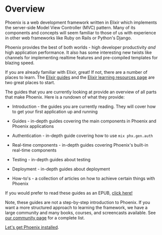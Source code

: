 # Overview

Phoenix is a web development framework written in Elixir which implements the server-side Model View Controller (MVC) pattern.
Many of its components and concepts will seem familiar to those of us with experience in other web frameworks like Ruby on Rails or Python's Django.

Phoenix provides the best of both worlds - high developer productivity _and_ high application performance.
It also has some interesting new twists like channels for implementing realtime features and pre-compiled templates for blazing speed.

If you are already familiar with Elixir, great! If not, there are a number of places to learn.
The [Elixir guides](https://elixir-lang.org/getting-started/introduction.html) and the [Elixir learning resources page](https://elixir-lang.org/learning.html) are two great places to start.

The guides that you are currently looking at provide an overview of all parts that make Phoenix.
Here is a rundown of what they provide:

- Introduction - the guides you are currently reading.
  They will cover how to get your first application up and running

- Guides - in-depth guides covering the main components in Phoenix and Phoenix applications

- Authentication - in-depth guide covering how to use `mix phx.gen.auth`

- Real-time components - in-depth guides covering Phoenix's built-in real-time components

- Testing - in-depth guides about testing

- Deployment - in-depth guides about deployment

- How-to's - a collection of articles on how to achieve certain things with Phoenix

If you would prefer to read these guides as an EPUB, [click here!](Phoenix.epub)

Note, these guides are not a step-by-step introduction to Phoenix.
If you want a more structured approach to learning the framework, we have a large community and many books, courses, and screencasts available.
See [our community page](community.html) for a complete list.

[Let's get Phoenix installed](installation.html).

